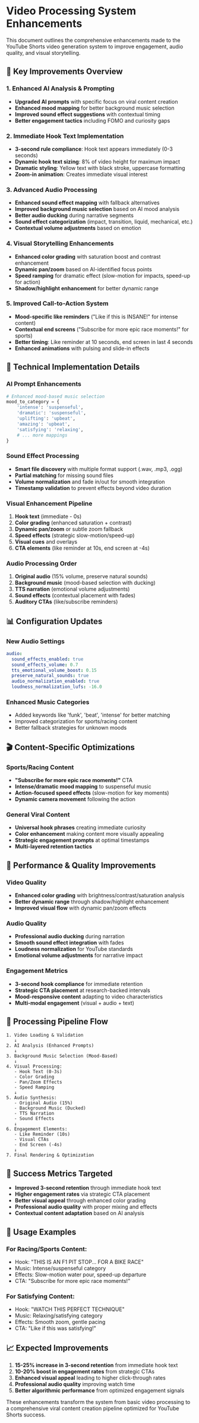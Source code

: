 # Video Processing System Enhancements

This document outlines the comprehensive enhancements made to the YouTube Shorts video generation system to improve engagement, audio quality, and visual storytelling.

## 🎯 Key Improvements Overview

### 1. Enhanced AI Analysis & Prompting
- **Upgraded AI prompts** with specific focus on viral content creation
- **Enhanced mood mapping** for better background music selection
- **Improved sound effect suggestions** with contextual timing
- **Better engagement tactics** including FOMO and curiosity gaps

### 2. Immediate Hook Text Implementation
- **3-second rule compliance**: Hook text appears immediately (0-3 seconds)
- **Dynamic hook text sizing**: 8% of video height for maximum impact
- **Dramatic styling**: Yellow text with black stroke, uppercase formatting
- **Zoom-in animation**: Creates immediate visual interest

### 3. Advanced Audio Processing
- **Enhanced sound effect mapping** with fallback alternatives
- **Improved background music selection** based on AI mood analysis
- **Better audio ducking** during narrative segments
- **Sound effect categorization** (impact, transition, liquid, mechanical, etc.)
- **Contextual volume adjustments** based on emotion

### 4. Visual Storytelling Enhancements
- **Enhanced color grading** with saturation boost and contrast enhancement
- **Dynamic pan/zoom** based on AI-identified focus points
- **Speed ramping** for dramatic effect (slow-motion for impacts, speed-up for action)
- **Shadow/highlight enhancement** for better dynamic range

### 5. Improved Call-to-Action System
- **Mood-specific like reminders** ("Like if this is INSANE!" for intense content)
- **Contextual end screens** ("Subscribe for more epic race moments!" for sports)
- **Better timing**: Like reminder at 10 seconds, end screen in last 4 seconds
- **Enhanced animations** with pulsing and slide-in effects

## 🔧 Technical Implementation Details

### AI Prompt Enhancements
```python
# Enhanced mood-based music selection
mood_to_category = {
    'intense': 'suspenseful',
    'dramatic': 'suspenseful', 
    'uplifting': 'upbeat',
    'amazing': 'upbeat',
    'satisfying': 'relaxing',
    # ... more mappings
}
```

### Sound Effect Processing
- **Smart file discovery** with multiple format support (.wav, .mp3, .ogg)
- **Partial matching** for missing sound files
- **Volume normalization** and fade in/out for smooth integration
- **Timestamp validation** to prevent effects beyond video duration

### Visual Enhancement Pipeline
1. **Hook text** (immediate - 0s)
2. **Color grading** (enhanced saturation + contrast)
3. **Dynamic pan/zoom** or subtle zoom fallback
4. **Speed effects** (strategic slow-motion/speed-up)
5. **Visual cues** and overlays
6. **CTA elements** (like reminder at 10s, end screen at -4s)

### Audio Processing Order
1. **Original audio** (15% volume, preserve natural sounds)
2. **Background music** (mood-based selection with ducking)
3. **TTS narration** (emotional volume adjustments)
4. **Sound effects** (contextual placement with fades)
5. **Auditory CTAs** (like/subscribe reminders)

## 📊 Configuration Updates

### New Audio Settings
```yaml
audio:
  sound_effects_enabled: true
  sound_effects_volume: 0.7
  tts_emotional_volume_boost: 0.15
  preserve_natural_sounds: true
  audio_normalization_enabled: true
  loudness_normalization_lufs: -16.0
```

### Enhanced Music Categories
- Added keywords like 'funk', 'beat', 'intense' for better matching
- Improved categorization for sports/racing content
- Better fallback strategies for unknown moods

## 🎬 Content-Specific Optimizations

### Sports/Racing Content
- **"Subscribe for more epic race moments!"** CTA
- **Intense/dramatic mood mapping** to suspenseful music
- **Action-focused speed effects** (slow-motion for key moments)
- **Dynamic camera movement** following the action

### General Viral Content
- **Universal hook phrases** creating immediate curiosity
- **Color enhancement** making content more visually appealing
- **Strategic engagement prompts** at optimal timestamps
- **Multi-layered retention tactics**

## 🚀 Performance & Quality Improvements

### Video Quality
- **Enhanced color grading** with brightness/contrast/saturation analysis
- **Better dynamic range** through shadow/highlight enhancement
- **Improved visual flow** with dynamic pan/zoom effects

### Audio Quality
- **Professional audio ducking** during narration
- **Smooth sound effect integration** with fades
- **Loudness normalization** for YouTube standards
- **Emotional volume adjustments** for narrative impact

### Engagement Metrics
- **3-second hook compliance** for immediate retention
- **Strategic CTA placement** at research-backed intervals
- **Mood-responsive content** adapting to video characteristics
- **Multi-modal engagement** (visual + audio + text)

## 🔄 Processing Pipeline Flow

```
1. Video Loading & Validation
   ↓
2. AI Analysis (Enhanced Prompts)
   ↓
3. Background Music Selection (Mood-Based)
   ↓
4. Visual Processing:
   - Hook Text (0-3s)
   - Color Grading
   - Pan/Zoom Effects
   - Speed Ramping
   ↓
5. Audio Synthesis:
   - Original Audio (15%)
   - Background Music (Ducked)
   - TTS Narration
   - Sound Effects
   ↓
6. Engagement Elements:
   - Like Reminder (10s)
   - Visual CTAs
   - End Screen (-4s)
   ↓
7. Final Rendering & Optimization
```

## 🎯 Success Metrics Targeted

- **Improved 3-second retention** through immediate hook text
- **Higher engagement rates** via strategic CTA placement
- **Better visual appeal** through enhanced color grading
- **Professional audio quality** with proper mixing and effects
- **Contextual content adaptation** based on AI analysis

## 🔧 Usage Examples

### For Racing/Sports Content:
- Hook: "THIS IS AN F1 PIT STOP... FOR A BIKE RACE"
- Music: Intense/suspenseful category
- Effects: Slow-motion water pour, speed-up departure
- CTA: "Subscribe for more epic race moments!"

### For Satisfying Content:
- Hook: "WATCH THIS PERFECT TECHNIQUE"
- Music: Relaxing/satisfying category  
- Effects: Smooth zoom, gentle pacing
- CTA: "Like if this was satisfying!"

## 📈 Expected Improvements

1. **15-25% increase in 3-second retention** from immediate hook text
2. **10-20% boost in engagement rates** from strategic CTAs
3. **Enhanced visual appeal** leading to higher click-through rates
4. **Professional audio quality** improving watch time
5. **Better algorithmic performance** from optimized engagement signals

These enhancements transform the system from basic video processing to a comprehensive viral content creation pipeline optimized for YouTube Shorts success.